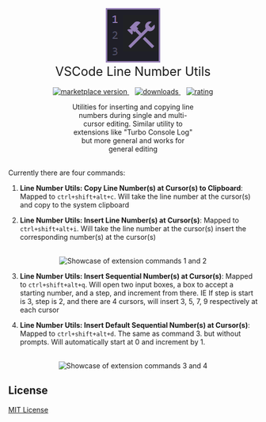 <div align="center">
  <a href="https://marketplace.visualstudio.com/items?itemName=PhilDanielsIO.vscode-line-number-utils">
    <img alt="Icon Logo" src="https://raw.githubusercontent.com/phildaniels/vscode-line-number-utils/main/assets/icon.png" width="110">
  </a>
  <div style="font-size: 25px" align="center">VSCode Line Number Utils</div>
  <br/>
  <!-- marketplace version -->
  <a href="https://marketplace.visualstudio.com/items?itemName=PhilDanielsIO.vscode-line-number-utils">
    <img alt="marketplace version" src="https://img.shields.io/visual-studio-marketplace/i/PhilDanielsIO.vscode-line-number-utils.svg?maxAge=3600&style=for-the-badge&labelColor=000000&color=957fb7">
  </a>
  &nbsp;&nbsp;
  <!-- downloads -->
  <a href="https://marketplace.visualstudio.com/items?itemName=PhilDanielsIO.vscode-line-number-utils">
    <img alt="downloads" src="https://img.shields.io/visual-studio-marketplace/d/PhilDanielsIO.vscode-line-number-utils.svg?maxAge=3600&style=for-the-badge&labelColor=000000&color=957fb7">
  </a>
  &nbsp;&nbsp;
  <!-- rating -->
  <a href="https://marketplace.visualstudio.com/items?itemName=PhilDanielsIO.vscode-line-number-utils">
    <img alt="rating" src="https://img.shields.io/visual-studio-marketplace/stars/PhilDanielsIO.vscode-line-number-utils.svg?maxAge=3600&style=for-the-badge&labelColor=000000&color=957fb7">
  </a>
  <br/>
  <div align="center" style="max-width: 50%;">

Utilities for inserting and copying line numbers during single and multi-cursor editing. Similar utility to extensions like "Turbo Console Log" but more general and works for general editing

  </div>
</div>

<br />

<div align="left">
Currently there are four commands:

1. **Line Number Utils: Copy Line Number(s) at Cursor(s) to Clipboard**: Mapped to `ctrl+shift+alt+c`. Will take the line number at the cursor(s) and copy to the system clipboard

2. **Line Number Utils: Insert Line Number(s) at Cursor(s)**: Mapped to `ctrl+shift+alt+i`. Will take the line number at the cursor(s) insert the corresponding number(s) at the cursor(s)
</div>
<br/>
<div align="center" style="max-width: 75%; margin-left: auto; margin-right: auto;">
  <img
    src="https://raw.githubusercontent.com/phildaniels/vscode-line-number-utils/main/assets/showcase.gif"
    role="presentation"
    alt="Showcase of extension commands 1 and 2"
  />
</div>
<div align="left">

3. **Line Number Utils: Insert Sequential Number(s) at Cursor(s)**: Mapped to `ctrl+shift+alt+q`. Will open two input boxes, a box to accept a starting number, and a step, and increment from there. IE If step is start is 3, step is 2, and there are 4 cursors, will insert 3, 5, 7, 9 respectively at each cursor

4. **Line Number Utils: Insert Default Sequential Number(s) at Cursor(s)**: Mapped to `ctrl+shift+alt+d`. The same as command 3. but without prompts. Will automatically start at 0 and increment by 1.
</div>
<br/>
<div align="center" style="max-width: 75%; margin-left: auto; margin-right: auto;">
  <img
    src="https://raw.githubusercontent.com/phildaniels/vscode-line-number-utils/main/assets/showcaseV2.gif"
    role="presentation"
    alt="Showcase of extension commands 3 and 4"
  />
</div>

</div>

## License

[MIT License](https://github.com/phildaniels/vscode-line-number-utils/blob/main/LICENSE)
